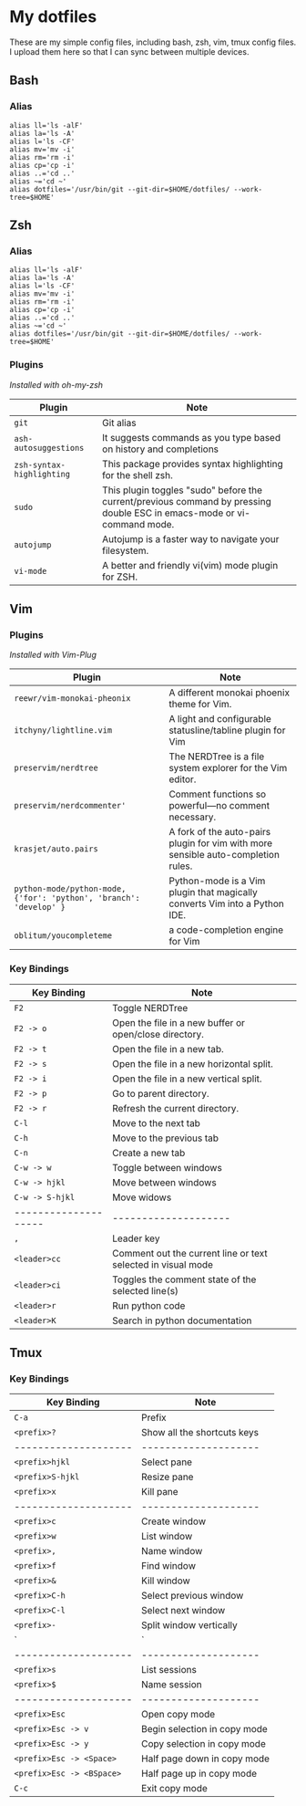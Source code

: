 # My dotfiles 

These are my simple config files, including bash, zsh, vim, tmux config files. I upload them here so that I can sync between multiple devices.  

## Bash

### Alias

`alias ll='ls -alF'`  
`alias la='ls -A'`  
`alias l='ls -CF'`  
`alias mv='mv -i'`  
`alias rm='rm -i'`  
`alias cp='cp -i'`  
`alias ..='cd ..'`  
`alias ~='cd ~'`    
`alias dotfiles='/usr/bin/git --git-dir=$HOME/dotfiles/ --work-tree=$HOME'`  

## Zsh

### Alias

`alias ll='ls -alF'`  
`alias la='ls -A'`  
`alias l='ls -CF'`  
`alias mv='mv -i'`  
`alias rm='rm -i'`  
`alias cp='cp -i'`  
`alias ..='cd ..'`  
`alias ~='cd ~'`   
`alias dotfiles='/usr/bin/git --git-dir=$HOME/dotfiles/ --work-tree=$HOME'`  

### Plugins
*Installed with oh-my-zsh*  

| Plugin                    | Note                                                         |
| ------------------------- | ------------------------------------------------------------ |
| `git`                     | Git alias                                                    |
| `ash-autosuggestions`     | It suggests commands as you type based on history and completions |
| `zsh-syntax-highlighting` | This package provides syntax highlighting for the shell zsh. |
| `sudo`                    | This plugin toggles "sudo" before the current/previous command by pressing double ESC in emacs-mode or vi-command mode. |
| `autojump`                | Autojump is a faster way to navigate your filesystem.        |
| `vi-mode`                 | A better and friendly vi(vim) mode plugin for ZSH.           |

## Vim

### Plugins
*Installed with Vim-Plug*  

| Plugin                                                       | Note                                                         |
| ------------------------------------------------------------ | ------------------------------------------------------------ |
| `reewr/vim-monokai-pheonix`                                  | A different monokai phoenix theme for Vim.                   |
| `itchyny/lightline.vim`                                      | A light and configurable statusline/tabline plugin for Vim   |
| `preservim/nerdtree`                                         | The NERDTree is a file system explorer for the Vim editor.   |
| `preservim/nerdcommenter'`                                   | Comment functions so powerful—no comment necessary.          |
| `krasjet/auto.pairs`                                         | A fork of the auto-pairs plugin for vim with more sensible auto-completion rules. |
| `python-mode/python-mode, {'for': 'python', 'branch': 'develop' }` | Python-mode is a Vim plugin that magically converts Vim into a Python IDE. |
| `oblitum/youcompleteme`                                      | a code-completion engine for Vim                             |

### Key Bindings

| Key Binding          | Note                                                         |
| -------------------- | ------------------------------------------------------------ |
| `F2`                 | Toggle NERDTree                                              |
| `F2 -> o`            | Open the file in a new buffer or open/close directory.       |
| `F2 -> t`            | Open the file in a new tab.                                  |
| `F2 -> s`            | Open the file in a new horizontal split.                     |
| `F2 -> i`            | Open the file in a new vertical split.                       |
| `F2 -> p`            | Go to parent directory.                                      |
| `F2 -> r`            | Refresh the current directory.                               |
| `C-l`                | Move to the next tab                                         |
| `C-h`                | Move to the previous tab                                     |
| `C-n`                | Create a new tab                                             |
| `C-w -> w`           | Toggle between windows                                       |
| `C-w -> hjkl `       | Move between windows                                         |
| `C-w -> S-hjkl`      | Move widows                                                  |
| -------------------- | --------------------                                         |
| `,`                  | Leader key                                                   |
| `<leader>cc`         | Comment out the current line or text selected in visual mode |
| `<leader>ci`         | Toggles the comment state of the selected line(s)            |
| `<leader>r`          | Run python code                                              |
| `<leader>K`          | Search in python documentation                               |

## Tmux

### Key Bindings

| Key Binding               | Note                         |
| ------------------------- | ---------------------------- |
| `C-a`                     | Prefix                       |
| `<prefix>?`               | Show all the shortcuts keys  |
| --------------------      | --------------------         |
| `<prefix>hjkl`            | Select pane                  |
| `<prefix>S-hjkl`          | Resize pane                  |
| `<prefix>x`               | Kill pane                    |
| --------------------      | --------------------         |
| `<prefix>c`               | Create window                |
| `<prefix>w`               | List window                  |
| `<prefix>,`               | Name window                  |
| `<prefix>f`               | Find window                  |
| `<prefix>&`               | Kill window                  |
| `<prefix>C-h`             | Select previous window       |
| `<prefix>C-l`             | Select next window           |
| `<prefix>-`               | Split window vertically      |
| `<prefix>|`               | Split window horizontally    |
| --------------------      | --------------------         |
| `<prefix>s`               | List sessions                |
| `<prefix>$`               | Name session                 |
| --------------------      | --------------------         |
| `<prefix>Esc`             | Open copy mode               |
| `<prefix>Esc -> v`        | Begin selection in copy mode |
| `<prefix>Esc -> y`        | Copy selection in copy mode  |
| `<prefix>Esc -> <Space>`  | Half page down in copy mode  |
| `<prefix>Esc -> <BSpace>` | Half page up in copy mode    |
| `C-c`                     | Exit copy mode               |
